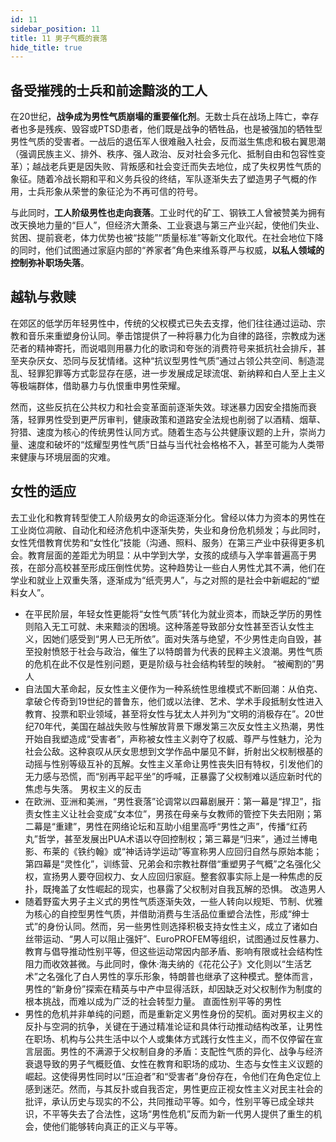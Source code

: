 ```yaml
---
id: 11
sidebar_position: 11
title: 11 男子气概的衰落
hide_title: true
---
```


## 备受摧残的士兵和前途黯淡的工人

在20世纪，**战争成为男性气质崩塌的重要催化剂**。无数士兵在战场上阵亡，幸存者也多是残疾、毁容或PTSD患者，他们既是战争的牺牲品，也是被强加的牺牲型男性气质的受害者。一战后的退伍军人很难融入社会，反而滋生焦虑和极右翼思潮（强调民族主义、排外、秩序、强人政治、反对社会多元化、抵制自由和包容性变革）；越战老兵更是因失败、背叛感和社会变迁而失去地位，成了失权男性气质的象征。随着冷战长期和平和义务兵役的终结，军队逐渐失去了塑造男子气概的作用，士兵形象从荣誉的象征沦为不再可信的符号。

与此同时，**工人阶级男性也走向衰落**。工业时代的矿工、钢铁工人曾被赞美为拥有改天换地力量的“巨人”，但经济大萧条、工业衰退与第三产业兴起，使他们失业、贫困、提前衰老，体力优势也被“技能”“质量标准”等新文化取代。在社会地位下降的同时，他们试图通过家庭内部的“养家者”角色来维系尊严与权威，**以私人领域的控制弥补职场失落**。

## 越轨与救赎

在郊区的低学历年轻男性中，传统的父权模式已失去支撑，他们往往通过运动、宗教和音乐来重塑身份认同。拳击馆提供了一种将暴力化为自律的路径，宗教成为迷茫者的精神寄托，而说唱则用暴力化的歌词和夸张的消费符号来抵抗社会排斥，甚至夹杂厌女、恐同与反犹情绪。这种“抗议型男性气质”通过占领公共空间、制造混乱、轻罪犯罪等方式彰显存在感，进一步发展成足球流氓、新纳粹和白人至上主义等极端群体，借助暴力与仇恨重申男性荣耀。

然而，这些反抗在公共权力和社会变革面前逐渐失效。球迷暴力因安全措施而衰落，轻罪男性受到更严厉审判，健康政策和道路安全法规也削弱了以酒精、烟草、狩猎、速度为核心的传统男性认同方式。随着生态与公共健康议题的上升，崇尚力量、速度和破坏的“炫耀型男性气质”日益与当代社会格格不入，甚至可能为人类带来健康与环境层面的灾难。

## 女性的适应

去工业化和教育转型使工人阶级男女的命运逐渐分化。曾经以体力为资本的男性在工业岗位凋敝、自动化和经济危机中逐渐失势，失业和身份危机频发；与此同时，女性凭借教育优势和“女性化”技能（沟通、照料、服务）在第三产业中获得更多机会。教育层面的差距尤为明显：从中学到大学，女孩的成绩与入学率普遍高于男孩，在部分高校甚至形成压倒性优势。这种趋势让一些白人男性尤其不满，他们在学业和就业上双重失落，逐渐成为“纸壳男人”，与之对照的是社会中新崛起的“塑料女人”。
- 在平民阶层，年轻女性更能将“女性气质”转化为就业资本，而缺乏学历的男性则陷入无工可就、未来黯淡的困境。这种落差导致部分女性甚至否认女性主义，因她们感受到“男人已无所依”。面对失落与绝望，不少男性走向自毁，甚至投射愤怒于社会与政治，催生了以特朗普为代表的民粹主义浪潮。男性气质的危机在此不仅是性别问题，更是阶级与社会结构转型的映射。
“被阉割的”男人
- 自法国大革命起，反女性主义便作为一种系统性思维模式不断回潮：从伯克、拿破仑传奇到19世纪的普鲁东，他们或以法律、艺术、学术手段抵制女性进入教育、投票和职业领域，甚至将女性与犹太人并列为“文明的消极存在”。20世纪70年代，美国在越战失败与性解放背景下爆发第三次反女性主义热潮，男性开始自我塑造成“受害者”，声称被女性主义剥夺了权威、尊严与性魅力，沦为社会公敌。这种哀叹从厌女思想到文学作品中屡见不鲜，折射出父权制根基的动摇与性别等级互补的瓦解。女性主义革命让男性丧失旧有特权，引发他们的无力感与恐慌，而“别再平起平坐”的呼喊，正暴露了父权制难以适应新时代的焦虑与失落。
男权主义的反击
- 在欧洲、亚洲和美洲，“男性衰落”论调常以四幕剧展开：第一幕是“捍卫”，指责女性主义让社会变成“女本位”，男孩在母亲与女教师的管控下失去阳刚；第二幕是“重建”，男性在网络论坛和互助小组里高呼“男性之声”，传播“红药丸”哲学，甚至发展出PUA术语以夺回控制权；第三幕是“归来”，通过兰博电影、布莱的《铁约翰》或“神话诗学运动”等宣称男人应回归自然与原始本能；第四幕是“灵性化”，训练营、兄弟会和宗教社群借“重塑男子气概”之名强化父权，宣扬男人要夺回权力、女人应回归家庭。整套叙事实际上是一种焦虑的反扑，既掩盖了女性崛起的现实，也暴露了父权制对自我瓦解的恐惧。
改造男人
- 随着野蛮大男子主义式的男性气质逐渐失效，一些人转向以规矩、节制、优雅为核心的自控型男性气质，并借助消费与生活品位重塑合法性，形成“绅士式”的身份认同。然而，另一些男性则选择积极支持女性主义，成立了诸如白丝带运动、“男人可以阻止强奸”、EuroPROFEM等组织，试图通过反性暴力、教育与倡导推动性别平等，但这些运动常因内部矛盾、影响有限或社会结构性阻力而收效甚微。与此同时，像休·海夫纳的《花花公子》文化则以“生活艺术”之名强化了白人男性的享乐形象，特朗普也继承了这种模式。整体而言，男性的“新身份”探索在精英与中产中显得活跃，却因缺乏对父权制作为制度的根本挑战，而难以成为广泛的社会转型力量。
直面性别平等的男性
- 男性的危机并非单纯的问题，而是重新定义男性身份的契机。面对男权主义的反扑与空洞的抗争，关键在于通过精准论证和具体行动推动结构改革，让男性在职场、机构与公共生活中以个人或集体方式践行女性主义，而不仅停留在宣言层面。男性的不满源于父权制自身的矛盾：支配性气质的异化、战争与经济衰退导致的男子气概贬值、女性在教育和职场的成功、生态与女性主义议题的崛起。这使得男性同时以“压迫者”和“受害者”身份存在，令他们在角色定位上感到迷茫。然而，与其反扑或自我否定，男性更应正视女性主义对民主社会的批评，承认历史与现实的不公，共同推动平等。如今，性别平等已成全球共识，不平等失去了合法性，这场“男性危机”反而为新一代男人提供了重生的机会，使他们能够转向真正的正义与平等。